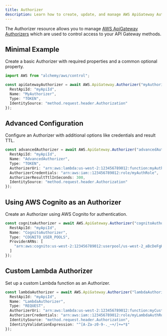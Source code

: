 ```yaml
---
title: Authorizer
description: Learn how to create, update, and manage AWS ApiGateway Authorizers using Alchemy Cloud Control.
---
```


The Authorizer resource allows you to manage [AWS ApiGateway Authorizers](https://docs.aws.amazon.com/apigateway/latest/userguide/) which are used to control access to your API Gateway methods.

## Minimal Example

Create a basic Authorizer with required properties and a common optional property.

```ts
import AWS from "alchemy/aws/control";

const apiGatewayAuthorizer = await AWS.ApiGateway.Authorizer("myAuthorizer", {
  RestApiId: "myApiId",
  Name: "MyAuthorizer",
  Type: "TOKEN",
  IdentitySource: "method.request.header.Authorization"
});
```

## Advanced Configuration

Configure an Authorizer with additional options like credentials and result TTL.

```ts
const advancedAuthorizer = await AWS.ApiGateway.Authorizer("advancedAuthorizer", {
  RestApiId: "myApiId",
  Name: "AdvancedAuthorizer",
  Type: "TOKEN",
  AuthorizerUri: "arn:aws:lambda:us-west-2:123456789012:function:myAuthFunction",
  AuthorizerCredentials: "arn:aws:iam::123456789012:role/myAuthRole",
  AuthorizerResultTtlInSeconds: 300,
  IdentitySource: "method.request.header.Authorization"
});
```

## Using AWS Cognito as an Authorizer

Create an Authorizer using AWS Cognito for authentication.

```ts
const cognitoAuthorizer = await AWS.ApiGateway.Authorizer("cognitoAuthorizer", {
  RestApiId: "myApiId",
  Name: "CognitoAuthorizer",
  Type: "COGNITO_USER_POOLS",
  ProviderARNs: [
    "arn:aws:cognito:us-west-2:123456789012:userpool/us-west-2_aBcDeFgHi"
  ]
});
```

## Custom Lambda Authorizer

Set up a custom Lambda function as an Authorizer.

```ts
const lambdaAuthorizer = await AWS.ApiGateway.Authorizer("lambdaAuthorizer", {
  RestApiId: "myApiId",
  Name: "LambdaAuthorizer",
  Type: "REQUEST",
  AuthorizerUri: "arn:aws:lambda:us-west-2:123456789012:function:myCustomAuthFunction",
  AuthorizerCredentials: "arn:aws:iam::123456789012:role/myLambdaAuthRole",
  IdentitySource: "method.request.header.Authorization",
  IdentityValidationExpression: "^[A-Za-z0-9-._~+/]+=*$"
});
```